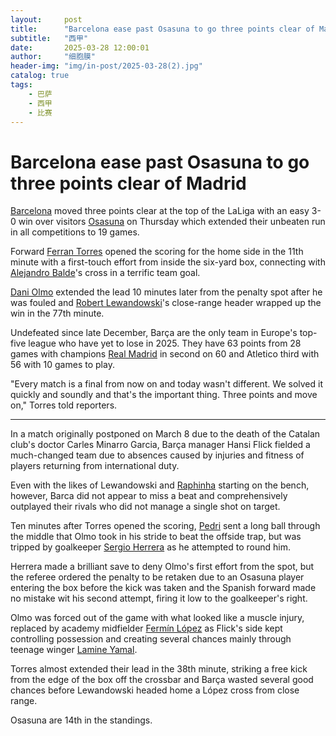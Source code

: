 ```yaml
---
layout:     post
title:      "Barcelona ease past Osasuna to go three points clear of Madrid"
subtitle:   "西甲"
date:       2025-03-28 12:00:01
author:     "细胞膜"
header-img: "img/in-post/2025-03-28(2).jpg"
catalog: true
tags:
    - 巴萨
    - 西甲
    - 比赛
---
```


# Barcelona ease past Osasuna to go three points clear of Madrid

[Barcelona](http://www.espn.com/soccer/team/_/id/83) moved three points clear at the top of the LaLiga with an easy 3-0 win over visitors [Osasuna](http://www.espn.com/soccer/team/_/id/97) on Thursday which extended their unbeaten run in all competitions to 19 games.

Forward [Ferran Torres](http://www.espn.com/soccer/player/_/id/265869/Ferran-Torres) opened the scoring for the home side in the 11th minute with a first-touch effort from inside the six-yard box, connecting with [Alejandro Balde](http://www.espn.com/soccer/player/_/id/323703/Alejandro-Balde)'s cross in a terrific team goal.

[Dani Olmo](http://www.espn.com/soccer/player/_/id/227765/Dani-Olmo) extended the lead 10 minutes later from the penalty spot after he was fouled and [Robert Lewandowski](http://www.espn.com/soccer/player/_/id/125824/Robert-Lewandowski)'s close-range header wrapped up the win in the 77th minute.

Undefeated since late December, Barça are the only team in Europe's top-five league who have yet to lose in 2025. They have 63 points from 28 games with champions [Real Madrid](http://www.espn.com/soccer/team/_/id/86) in second on 60 and Atletico third with 56 with 10 games to play.

"Every match is a final from now on and today wasn't different. We solved it quickly and soundly and that's the important thing. Three points and move on," Torres told reporters.

------

In a match originally postponed on March 8 due to the death of the Catalan club's doctor Carles Minarro Garcia, Barça manager Hansi Flick fielded a much-changed team due to absences caused by injuries and fitness of players returning from international duty.

Even with the likes of Lewandowski and [Raphinha](http://espn.com/soccer/player/_/id/231050/raphinha) starting on the bench, however, Barca did not appear to miss a beat and comprehensively outplayed their rivals who did not manage a single shot on target.

Ten minutes after Torres opened the scoring, [Pedri](http://espn.com/soccer/player/_/id/250465/pedri) sent a long ball through the middle that Olmo took in his stride to beat the offside trap, but was tripped by goalkeeper [Sergio Herrera](http://espn.com/soccer/player/_/id/191360/sergio-herrera) as he attempted to round him.

Herrera made a brilliant save to deny Olmo's first effort from the spot, but the referee ordered the penalty to be retaken due to an Osasuna player entering the box before the kick was taken and the Spanish forward made no mistake wit his second attempt, firing it low to the goalkeeper's right.

Olmo was forced out of the game with what looked like a muscle injury, replaced by academy midfielder [Fermín López](http://espn.com/soccer/player/_/id/354334/fermin-lopez) as Flick's side kept controlling possession and creating several chances mainly through teenage winger [Lamine Yamal](http://espn.com/soccer/player/_/id/362150/lamine-yamal).

Torres almost extended their lead in the 38th minute, striking a free kick from the edge of the box off the crossbar and Barça wasted several good chances before Lewandowski headed home a López cross from close range.

Osasuna are 14th in the standings.